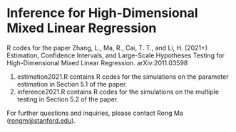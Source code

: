 # Inference for High-Dimensional Mixed Linear Regression
R codes for the paper Zhang, L., Ma, R., Cai, T. T., and Li, H. (2021+) Estimation, Confidence Intervals, and Large-Scale Hypotheses Testing for High-Dimensional Mixed Linear Regression. arXiv:2011.03598

1. estimation2021.R contains R codes for the simulations on the parameter estimation in Section 5.1 of the paper.
2. inference2021.R contains R codes for the simulations on the multiple testing in Section 5.2 of the paper. 

For further questions and inquiries, please contact Rong Ma (rongm@stanford.edu).
